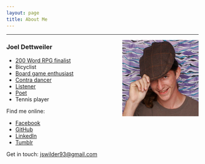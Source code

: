 ```yaml
---
layout: page
title: About Me
---
```


***

<img style="float: right; margin-left: 1rem" src="/public/images/face.png"/>

### Joel Dettweiler

* [200 Word RPG finalist](https://200wordrpg.github.io/2017/rpg/finalist/2017/04/19/TROLLS.html)
* Bicyclist
* [Board game enthusiast](https://boardgamegeek.com/user/dettonator11)
* [Contra dancer](http://charlestonfolk.weebly.com/)
* [Listener](https://www.youtube.com/playlist?list=PLFVp8k9xoc3S0KSVW5t8XE41X8XRLn8bf)
* [Poet](/work.html)
* Tennis player

Find me online:  
* [Facebook](https://www.facebook.com/dettonator11)
* [GitHub](https://www.github.com/dettweilerjs)
* [LinkedIn](https://www.linkedin.com/in/joel-dettweiler-29816094/)
* [Tumblr](https://dettonator11.tumblr.com)  

Get in touch: [jswilder93@gmail.com](mailto:jswilder93@gmail.com)
